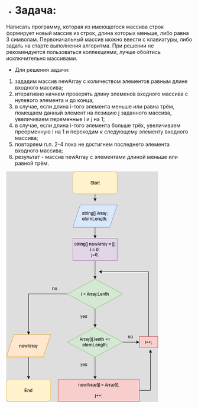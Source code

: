 * <h1>Задача:</h1> 
Написать программу, которая из имеющегося массива строк формирует новый массив из строк, длина которых меньше, либо равна 3 символам. Первоначальный массив можно ввести с клавиатуры, либо задать на старте выполнения алгоритма. При решении не рекомендуется пользоваться коллекциями, лучше обойтись исключительно массивами. 
* Для решения задачи:
1. зададим массив newArray с количеством элементов равным длине входного массива;
2. итеративно начнем проверять длину элеменов  входного массива с нулевого элемента и до конца;
3. в случае, если длина i-того элемента меньше или равна трём, помещаем данный элемент на позицию j заданного массива, увеличиваем переменные i и j на 1;
4. в случае, если длина i-того элемента больше трёх, увеличиваем преерменную i на 1 и переходим к следующему элементу входного массива;
5. повторяем п.п. 2-4 пока не достигнем последнего элемента входного массива;
6. результат - массив newArray c элементами длиной меньше или равной трём.

!["Блок-схема"](/Description/createNewStringArray.drawio1.png )
